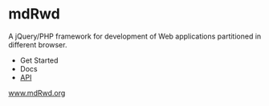 mdRwd
=====

A jQuery/PHP framework for development of Web applications partitioned in different browser.

<ul>
<li>Get Started</li>
<li>Docs</li>
<li><a href="http://mdrwd.org/api/">API</a></li>
</ul>

<a href="http://www.mdrwd.org" target="_blank">www.mdRwd.org</a>
